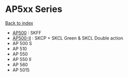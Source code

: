 # AP5xx Series

[Back to index](../README.md)

- [AP500](AP500/README.md) : SKFF
- [AP500-II](AP500/README.md) : SKCP + SKCL Green & SKCL Double action
- AP 500 S
- AP 510
- AP 550
- AP 550 II
- AP 560
- AP 5015
